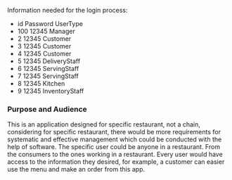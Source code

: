 Information needed for the login process:
- id      Password     UserType 
- 100     12345        Manager
- 2       12345        Customer
- 3       12345        Customer
- 4       12345        Customer
- 5       12345        DeliveryStaff
- 6       12345        ServingStaff
- 7       12345        ServingStaff
- 8       12345        Kitchen
- 9       12345        InventoryStaff


### Purpose and Audience
This is an application designed for specific restaurant, not a chain, considering for specific restaurant, there would
be more requirements for systematic and effective management which could be conducted with the help of software.
The specific user could be anyone in a restaurant. From the consumers to the ones working in a restaurant. Every user
would have access to the information they desired, for example, a customer can easier use the menu and make an order
from this app.

